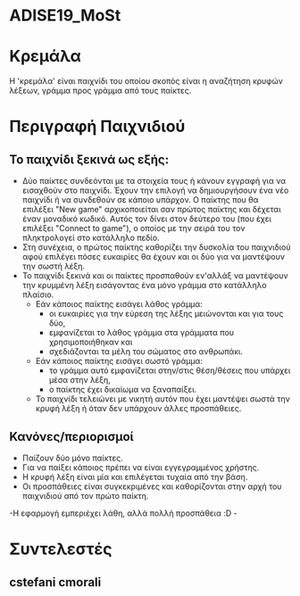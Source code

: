 # ADISE19_MoSt

# Κρεμάλα

Η 'κρεμάλα' είναι παιχνίδι του οποίου σκοπός είναι η αναζήτηση κρυφών λέξεων, γράμμα προς γράμμα από τους παίκτες.



# Περιγραφή Παιχνιδιού

## Το παιχνίδι ξεκινά ως εξής:

* Δύο παίκτες συνδεόνται με τα στοιχεία τους ή κάνουν εγγραφή για να εισαχθούν στο παιχνίδι.
        Έχουν την επιλογή να δημιουργήσουν ένα νέο παιχνίδι ή να συνδεθούν σε κάποιο υπάρχον.
        Ο παίκτης που θα επιλέξει "New game" αρχικοποιείται σαν πρώτος παίκτης και δέχεται έναν μοναδικό κωδικό.
        Αυτός τον δίνει στον δεύτερο του (που έχει επιλέξει "Connect to game"),
    ο οποίος με την σειρά του τον πληκτρολογεί στο κατάλληλο πεδίο.
* Στη συνέχεια, ο πρώτος παίκτης καθορίζει την δυσκολία του παιχνιδιού αφού επιλέγει πόσες ευκαιρίες θα έχουν και οι δύο για να μαντέψουν την σωστή λέξη.
* Το παιχνίδι ξεκινά και οι παίκτες προσπαθούν εν'αλλάξ να μαντέψουν την κρυμμένη λέξη εισάγοντας ένα μόνο γράμμα στο κατάλληλο πλαίσιο.
    * Εάν κάποιος παίκτης εισάγει λάθος γράμμα:
         * οι ευκαιρίες για την εύρεση της λέξης μειώνονται και για τους δύο,
         * εμφανίζεται το λάθος γράμμα στα γράμματα που χρησιμοποιήθηκαν και
         * σχεδιάζονται τα μέλη του σώματος στο ανθρωπάκι.
    * Εάν κάποιος παίκτης εισάγει σωστό γράμμα:
        * το γράμμα αυτό εμφανίζεται στην/στις θέση/θέσεις που υπάρχει μέσα στην λέξη,
        * ο παίκτης έχει δικαίωμα να ξαναπαίξει. 
    * Το παιχνίδι τελειώνει με νικητή αυτόν που έχει μαντέψει σωστά την κρυφή λέξη ή όταν δεν υπάρχουν άλλες προσπάθειες.

## Κανόνες/περιορισμοί
 * Παίζουν δύο μόνο παίκτες.
 * Για να παίξει κάποιος πρέπει να είναι εγγεγραμμένος χρήστης.
 * Η κρυφή λέξη είναι μία και επιλέγεται τυχαία από την βάση.
 * Οι προσπάθειες είναι συγκεκριμένες και καθορίζονται στην αρχή του παιχνιδιού από τον πρώτο παίκτη.

 
-Η εφαρμογή εμπεριέχει λάθη, αλλά πολλή προσπάθεια :D -

# Συντελεστές

## cstefani cmorali 


